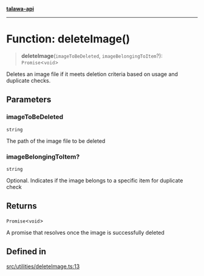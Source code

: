 [**talawa-api**](../../../README.md)

***

# Function: deleteImage()

> **deleteImage**(`imageToBeDeleted`, `imageBelongingToItem`?): `Promise`\<`void`\>

Deletes an image file if it meets deletion criteria based on usage and duplicate checks.

## Parameters

### imageToBeDeleted

`string`

The path of the image file to be deleted

### imageBelongingToItem?

`string`

Optional. Indicates if the image belongs to a specific item for duplicate check

## Returns

`Promise`\<`void`\>

A promise that resolves once the image is successfully deleted

## Defined in

[src/utilities/deleteImage.ts:13](https://github.com/Suyash878/talawa-api/blob/095e6964ce2a06c1c30d1acf81b6162203f1db91/src/utilities/deleteImage.ts#L13)
